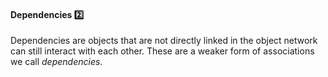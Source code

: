 <link rel="stylesheet" href="{{baseUrl}}/css/textbook.css">

<div class="website-content">

<div id="title">

#### Dependencies :two:

</div>

<div id="body">

Dependencies are objects that are not directly linked in the object network can still interact with each other. These are a weaker form of associations we call _dependencies_.

<panel src="../../../uml/classDiagrams/dependencies/what/full.md#title-and-body" boilerplate header=":mortar_board: Tools → UML → Class Diagrams → Dependencies" expanded />

<p/>

</div>

<div id="extras">
</div>

</div>
